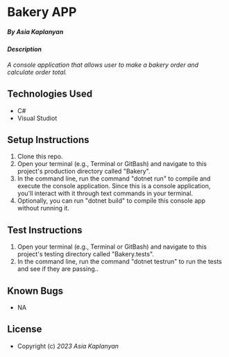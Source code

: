 # Bakery APP

##### By _Asia Kaplanyan_

#### _Description_

_A console application that allows user to make a bakery order and calculate order total._

## Technologies Used

* C#
* Visual Studiot

## Setup Instructions

1. Clone this repo.
2. Open your terminal (e.g., Terminal or GitBash) and navigate to this project's production directory called "Bakery".
3. In the command line, run the command "dotnet run" to compile and execute the console application. Since this is a console application, you'll interact with it through text commands in your terminal.
4. Optionally, you can run "dotnet build" to compile this console app without running it.

## Test Instructions

1. Open your terminal (e.g., Terminal or GitBash) and navigate to this project's testing directory called "Bakery.tests".
2. In the command line, run the command "dotnet testrun" to run the tests and see if they are passing..

## Known Bugs

* NA

## License

* Copyright (c) _2023_ _Asia Kaplanyan_


